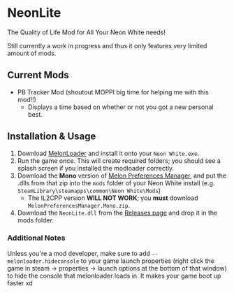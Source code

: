 # NeonLite
 The Quality of Life Mod for All Your Neon White needs!

Still currently a work in progress and thus it only features very limited amount of mods.

## Current Mods

* PB Tracker Mod (shoutout MOPPI big time for helping me with this mod!!)
  * Displays a time based on whether or not you got a new personal best.


## Installation & Usage

1. Download [MelonLoader](https://github.com/LavaGang/MelonLoader/releases/latest) and install it onto your `Neon White.exe`.
2. Run the game once. This will create required folders; you should see a splash screen if you installed the modloader correctly.
3. Download the **Mono** version of [Melon Preferences Manager](https://github.com/sinai-dev/MelonPreferencesManager/releases/latest), and put the .dlls from that zip into the `mods` folder of your Neon White install (e.g. `SteamLibrary\steamapps\common\Neon White\Mods`)
    * The IL2CPP version **WILL NOT WORK**; you **must** download `MelonPreferencesManager.Mono.zip`. 
4. Download the `NeonLite.dll` from the [Releases page](https://github.com/Faustas156/releases/latest) and drop it in the mods folder.

### Additional Notes

Unless you're a mod developer, make sure to add `--melonloader.hideconsole` to your game launch properties (right click the game in steam -> properties -> launch options at the bottom of that window) to hide the console that melonloader loads in. It makes your game boot up faster xd
